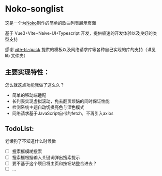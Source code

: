 # Noko-songlist

这是一个为[Noko](https://space.bilibili.com/393885664/)制作的简单的歌曲列表展示页面

基于 Vue3+Vite+Naive-UI+Typescript 开发，提供极速的开发体验以及良好的类型支持

感谢 [vite-ts-quick](https://github.com/pohunchn/vite-ts-quick) 提供的模板以及网络请求库等各种自己实现的库的支持（详见 lib 文件夹）

## 主要实现特性：

怎么就这点功能我做了这么久？

- 简单的移动端适配
- 长列表实现虚拟滚动，免去翻页烦恼的同时保证性能
- 检测系统主题自动切换亮色与深色模式
- 网络请求基于JavaScript自带的fetch，不再引入axios
  

## TodoList:

老懒狗了不知道什么时候做

- [ ] 搜索框模糊搜索
- [ ] 搜索框根据输入关键词弹出搜索提示
- [ ] 要不基于这个项目将主页和按钮站整合进去？
- [ ] ...
